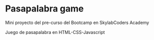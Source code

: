 # Pasapalabra game
Mini proyecto del pre-curso del Bootcamp en SkylabCoders Academy

Juego de pasapalabra en HTML-CSS-Javascript
